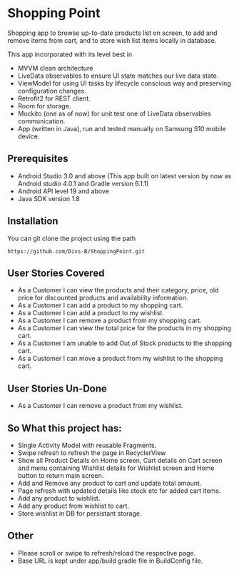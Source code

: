 # Shopping Point

Shopping app to browse up-to-date products list on screen, to add and remove items from cart, and to store wish list items locally in database.

This app incorporated with its level best in 
- MVVM clean architecture
- LiveData observables to ensure UI state matches our live data state.
- ViewModel for using UI tasks by lifecycle conscious way and preserving configuration changes.
- Retrofit2 for REST client.
- Room for storage.
- Mockito (one as of now) for unit test one of LiveData observables communication.
- App (written in Java), run and tested manually on Samsung S10 mobile device.


## Prerequisites


- Android Studio 3.0 and above 
  (This app built on latest version by now as Android studio 4.0.1 and Gradle version 6.1.1)
- Android API level 19 and above
- Java SDK version 1.8


## Installation

You can git clone the project using the path

```
https://github.com/Divs-B/ShoppingPoint.git
```

## User Stories Covered

-  As a Customer I can view the products and their category, price, old price for discounted products and availability information.
 - As a Customer I can add a product to my shopping cart.
 - As a Customer I can add a product to my wishlist. 
 - As a Customer I can remove a product from my shopping cart. 
 - As a Customer I can view the total price for the products in my shopping cart. 
 - As a Customer I am unable to add Out of Stock products to the shopping cart. 
 - As a Customer I can move a product from my wishlist to the shopping cart.

## User Stories Un-Done
 - As a Customer I can remove a product from my wishlist.
 
 ## So What this project has:
 
 - Single Activity Model with reusable Fragments. 
 - Swipe refresh to refresh the page in RecyclerView
 - Show all Product Details on Home screen, Cart details on Cart screen and menu containing 
   Wishlist details for Wishlist screen and Home button to return main screen.
 - Add and Remove any product to cart and update total amount.
 - Page refresh with updated details like stock etc for added cart items.
 - Add any product to wishlist.
 - Add any product from wishlist to cart.
 - Store wishlist in DB for persistant storage.
 
 ## Other
 - Please scroll or swipe to refresh/reload the respective page.
 - Base URL is kept under app/build gradle file in BuildConfig file.
 